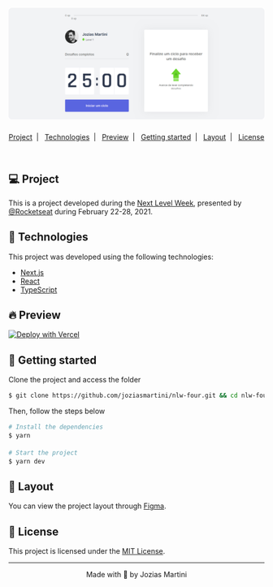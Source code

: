 <h1 align="center">
    <img alt="Moveit Interface" title="Moveit Interface" src=".github/interface.png"/>
</h1>

<p align="center">
  <a href="#-project">Project</a>&nbsp;&nbsp;|&nbsp;&nbsp;
  <a href="#-technologies">Technologies</a>&nbsp;&nbsp;|&nbsp;&nbsp;
  <a href="#-preview">Preview</a>&nbsp;&nbsp;|&nbsp;&nbsp;
  <a href="#-layout">Getting started</a>&nbsp;&nbsp;|&nbsp;&nbsp;
  <a href="#-layout">Layout</a>&nbsp;&nbsp;|&nbsp;&nbsp;
  <a href="#-license">License</a>
</p>

<br>

## 💻 Project

This is a project developed during the [Next Level Week](https://nextlevelweek.com/), presented by [@Rocketseat](https://github.com/Rocketseat) during February 22-28, 2021.

## 🧪 Technologies

This project was developed using the following technologies:

- [Next.js](https://nextjs.org/)
- [React](https://reactjs.org)
- [TypeScript](https://www.typescriptlang.org/)

## 🔥 Preview

[![Deploy with Vercel](https://vercel.com/button)](https://nlw-four.vercel.app/)

## 🚀 Getting started

Clone the project and access the folder

```bash
$ git clone https://github.com/joziasmartini/nlw-four.git && cd nlw-four
```

Then, follow the steps below
```bash
# Install the dependencies
$ yarn

# Start the project
$ yarn dev
```

## 🔖 Layout

You can view the project layout through [Figma](https://www.figma.com/file/ge20pu3ofMOKoliUyKx1Nl/Move.it-1.0).

## 📝 License

This project is licensed under the [MIT License](LICENSE.md).

---

<p align="center">Made with 💜 by Jozias Martini</p>
